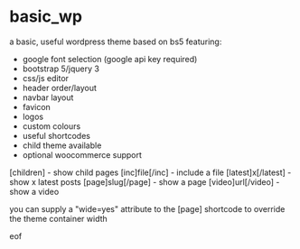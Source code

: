 # basic_wp

a basic, useful wordpress theme based on bs5 featuring:

- google font selection (google api key required)
- bootstrap 5/jquery 3
- css/js editor
- header order/layout
- navbar layout
- favicon
- logos
- custom colours
- useful shortcodes
- child theme available
- optional woocommerce support

[children] - show child pages
[inc]file[/inc] - include a file
[latest]x[/latest] - show x latest posts
[page]slug[/page] - show a page
[video]url[/video] - show a video

you can supply a "wide=yes" attribute to the [page] shortcode to override the theme container width

eof